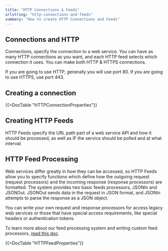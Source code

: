 ```yaml
---
title: "HTTP Connections & Feeds"
urlstring: "http-connections-and-feeds"
summary: "How to create HTTP Connections and Feeds"
---
```


## Connections and HTTP
Connections, specify the connection to a web service. You can have as many HTTP connections as you want, and each HTTP feed selects which connection it uses. You can make both HTTP & HTTPS connections.

If you are going to use HTTP, generally you will use port 80. If you are going to use HTTPS, use port 443.

## Creating a connection

{{>DocTable "HTTPConnectionProperties"}}

## Creating HTTP Feeds

HTTP Feeds specify the URL path part of a web service API and how it should be processed, as well as IF the service should be polled and at what interval.

## HTTP Feed Processing
Web services differ greatly in how they can be accessed, so HTTP Feeds allow you to specify functions which define how the outgoing request (request processors) and the incoming response (response processors) are formatted. The system provides two basic feeds processors, JSONIn and JSONOut. JSONOut sends data in the request in JSON format, and JSONIn attempts to parse the response as a JSON object.

You can write your own request and response processors for access legacy web services or those that have special access requirements, like special headers or authentication tokens.

To learn more about our feed processing system and writing custom feed processors, [read this doc](/docs/feed_processing).

{{>DocTable "HTTPFeedProperties"}}
